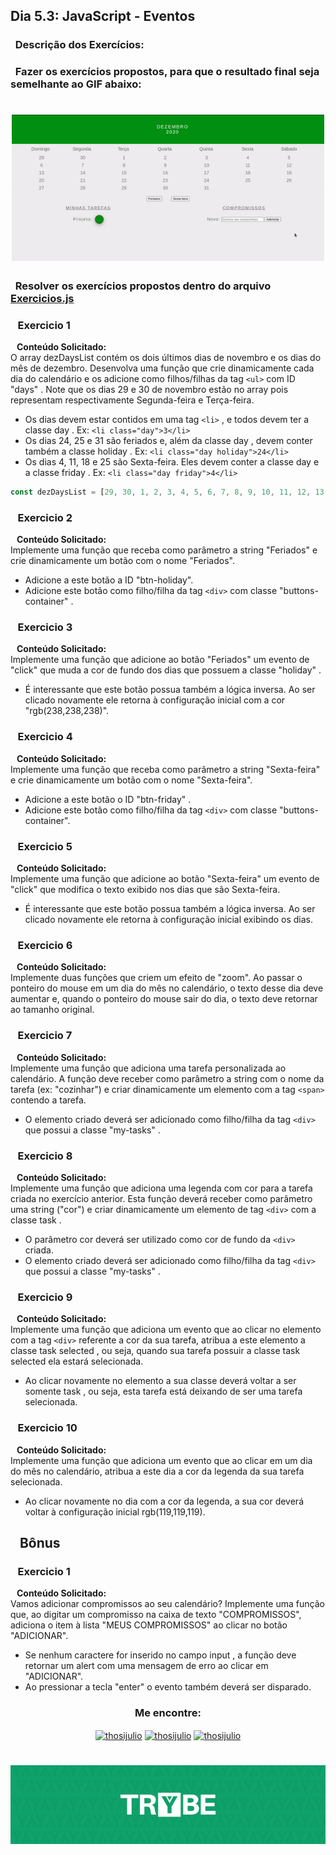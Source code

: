 ## Dia 5.3: JavaScript - Eventos

### &nbsp; Descrição dos Exercícios:

### &nbsp; Fazer os exercícios propostos, para que o resultado final seja semelhante ao GIF abaixo:

<h1 align=center><img src='calendario.gif' width=500px></h1>

### &nbsp; Resolver os exercícios propostos dentro do arquivo [Exercicios.js](https://github.com/thosijulio/trybe-exercises/blob/exercises/5.3/1.INTRODUCAO/BLOCO_05/DIA_03/exercicios.js)

### &nbsp;&nbsp; Exercicio 1
  <b>&nbsp;&nbsp;&nbsp;Conteúdo Solicitado: </b> <br> 
O array dezDaysList contém os dois últimos dias de novembro e os dias do mês de dezembro. Desenvolva uma função que crie dinamicamente cada dia do calendário e os adicione como filhos/filhas da tag `<ul>` com ID "days" . Note que os dias 29 e 30 de novembro estão no array pois representam respectivamente Segunda-feira e Terça-feira.
 - Os dias devem estar contidos em uma tag `<li>` , e todos devem ter a classe day . Ex: `<li class="day">3</li>`
 - Os dias 24, 25 e 31 são feriados e, além da classe day , devem conter também a classe holiday . Ex: `<li class="day holiday">24</li>`
 - Os dias 4, 11, 18 e 25 são Sexta-feira. Eles devem conter a classe day e a classe friday . Ex: `<li class="day friday">4</li>`
 ~~~javascript
 const dezDaysList = [29, 30, 1, 2, 3, 4, 5, 6, 7, 8, 9, 10, 11, 12, 13, 14, 15, 16, 17, 18, 19, 20, 21, 22, 23, 24, 25, 26, 27, 28, 29, 30, 31];
 ~~~
 
### &nbsp;&nbsp; Exercicio 2
  <b>&nbsp;&nbsp;&nbsp;Conteúdo Solicitado: </b> <br> 
Implemente uma função que receba como parâmetro a string "Feriados" e crie dinamicamente um botão com o nome "Feriados".
 - Adicione a este botão a ID "btn-holiday".
 - Adicione este botão como filho/filha da tag `<div>` com classe "buttons-container" .<br>

### &nbsp;&nbsp; Exercicio 3
  <b>&nbsp;&nbsp;&nbsp;Conteúdo Solicitado: </b> <br> 
Implemente uma função que adicione ao botão "Feriados" um evento de "click" que muda a cor de fundo dos dias que possuem a classe "holiday" .
 - É interessante que este botão possua também a lógica inversa. Ao ser clicado novamente ele retorna à configuração inicial com a cor "rgb(238,238,238)". <br>

### &nbsp;&nbsp; Exercicio 4
  <b>&nbsp;&nbsp;&nbsp;Conteúdo Solicitado: </b> <br> 
Implemente uma função que receba como parâmetro a string "Sexta-feira" e crie dinamicamente um botão com o nome "Sexta-feira".
 - Adicione a este botão o ID "btn-friday" .
 - Adicione este botão como filho/filha da tag `<div>` com classe "buttons-container". <br>

### &nbsp;&nbsp; Exercicio 5
  <b>&nbsp;&nbsp;&nbsp;Conteúdo Solicitado: </b> <br> 
Implemente uma função que adicione ao botão "Sexta-feira" um evento de "click" que modifica o texto exibido nos dias que são Sexta-feira.
 - É interessante que este botão possua também a lógica inversa. Ao ser clicado novamente ele retorna à configuração inicial exibindo os dias. <br>

### &nbsp;&nbsp; Exercicio 6
  <b>&nbsp;&nbsp;&nbsp;Conteúdo Solicitado: </b> <br> 
Implemente duas funções que criem um efeito de "zoom". Ao passar o ponteiro do mouse em um dia do mês no calendário, o texto desse dia deve aumentar e, quando o ponteiro do mouse sair do dia, o texto deve retornar ao tamanho original. <br>

### &nbsp;&nbsp; Exercicio 7
  <b>&nbsp;&nbsp;&nbsp;Conteúdo Solicitado: </b> <br> 
Implemente uma função que adiciona uma tarefa personalizada ao calendário. A função deve receber como parâmetro a string com o nome da tarefa (ex: "cozinhar") e criar dinamicamente um elemento com a tag `<span>` contendo a tarefa.
 - O elemento criado deverá ser adicionado como filho/filha da tag `<div>` que possui a classe "my-tasks" . <br>

### &nbsp;&nbsp; Exercicio 8
  <b>&nbsp;&nbsp;&nbsp;Conteúdo Solicitado: </b> <br> 
Implemente uma função que adiciona uma legenda com cor para a tarefa criada no exercício anterior. Esta função deverá receber como parâmetro uma string ("cor") e criar dinamicamente um elemento de tag `<div>` com a classe task .
 - O parâmetro cor deverá ser utilizado como cor de fundo da `<div>` criada.
 - O elemento criado deverá ser adicionado como filho/filha da tag `<div>` que possui a classe "my-tasks" . <br>

### &nbsp;&nbsp; Exercicio 9
  <b>&nbsp;&nbsp;&nbsp;Conteúdo Solicitado: </b> <br> 
Implemente uma função que adiciona um evento que ao clicar no elemento com a tag `<div>` referente a cor da sua tarefa, atribua a este elemento a classe task selected , ou seja, quando sua tarefa possuir a classe task selected ela estará selecionada.
 - Ao clicar novamente no elemento a sua classe deverá voltar a ser somente task , ou seja, esta tarefa está deixando de ser uma tarefa selecionada. <br>


### &nbsp;&nbsp; Exercicio 10
  <b>&nbsp;&nbsp;&nbsp;Conteúdo Solicitado: </b> <br>
Implemente uma função que adiciona um evento que ao clicar em um dia do mês no calendário, atribua a este dia a cor da legenda da sua tarefa selecionada.
 - Ao clicar novamente no dia com a cor da legenda, a sua cor deverá voltar à configuração inicial rgb(119,119,119). <br>

## &nbsp;&nbsp; Bônus
  
  ### &nbsp;&nbsp; Exercicio 1
  <b>&nbsp;&nbsp;&nbsp;Conteúdo Solicitado: </b> <br>
Vamos adicionar compromissos ao seu calendário? Implemente uma função que, ao digitar um compromisso na caixa de texto "COMPROMISSOS", adiciona o item à lista "MEUS COMPROMISSOS" ao clicar no botão "ADICIONAR".
 - Se nenhum caractere for inserido no campo input , a função deve retornar um alert com uma mensagem de erro ao clicar em "ADICIONAR".
 - Ao pressionar a tecla "enter" o evento também deverá ser disparado. <br> 

<h3 align=center>Me encontre:</h3>

<p align=center>
<a href="https://www.linkedin.com/in/thosijulio/" target="blank"><img align="center" src="https://cdn.jsdelivr.net/npm/simple-icons@3.0.1/icons/linkedin.svg" alt="thosijulio" height="20" width="20" /></a>
<a href="https://www.github.com/thosijulio/" target="blank"><img align="center" src="https://cdn.jsdelivr.net/npm/simple-icons@3.0.1/icons/github.svg" alt="thosijulio" height="20" width="20" /></a>
<a href="https://www.instagram.com/thosijulio" target="blank"><img align="center" src="https://cdn.jsdelivr.net/npm/simple-icons@3.0.1/icons/instagram.svg" alt="thosijulio" height="20" width="20" /></a>
 </p>
 
 <h1 align="center">
    <img alt="Trybe" src="https://github.com/thosijulio/trybe-exercises/blob/main/trybe_logo.jpeg" />
</h1>
